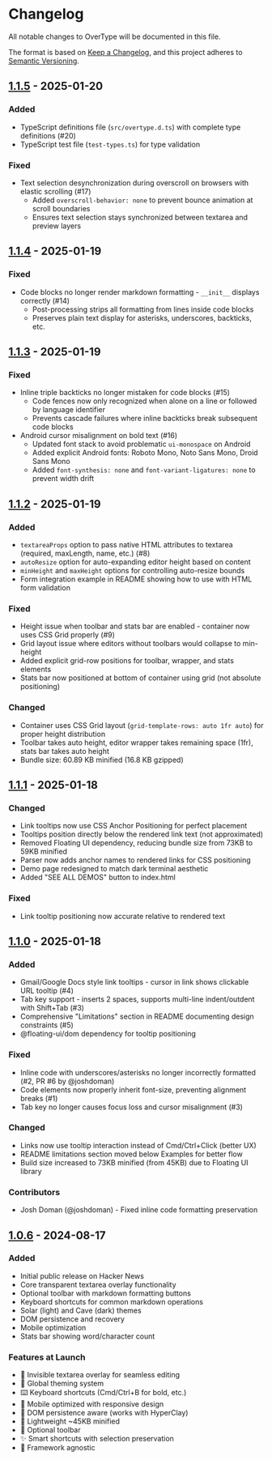 # Changelog

All notable changes to OverType will be documented in this file.

The format is based on [Keep a Changelog](https://keepachangelog.com/en/1.0.0/),
and this project adheres to [Semantic Versioning](https://semver.org/spec/v2.0.0.html).

## [1.1.5] - 2025-01-20

### Added
- TypeScript definitions file (`src/overtype.d.ts`) with complete type definitions (#20)
- TypeScript test file (`test-types.ts`) for type validation

### Fixed
- Text selection desynchronization during overscroll on browsers with elastic scrolling (#17)
  - Added `overscroll-behavior: none` to prevent bounce animation at scroll boundaries
  - Ensures text selection stays synchronized between textarea and preview layers

## [1.1.4] - 2025-01-19

### Fixed
- Code blocks no longer render markdown formatting - `__init__` displays correctly (#14)
  - Post-processing strips all formatting from lines inside code blocks
  - Preserves plain text display for asterisks, underscores, backticks, etc.

## [1.1.3] - 2025-01-19

### Fixed
- Inline triple backticks no longer mistaken for code blocks (#15)
  - Code fences now only recognized when alone on a line or followed by language identifier
  - Prevents cascade failures where inline backticks break subsequent code blocks
- Android cursor misalignment on bold text (#16)
  - Updated font stack to avoid problematic `ui-monospace` on Android
  - Added explicit Android fonts: Roboto Mono, Noto Sans Mono, Droid Sans Mono
  - Added `font-synthesis: none` and `font-variant-ligatures: none` to prevent width drift

## [1.1.2] - 2025-01-19

### Added
- `textareaProps` option to pass native HTML attributes to textarea (required, maxLength, name, etc.) (#8)
- `autoResize` option for auto-expanding editor height based on content
- `minHeight` and `maxHeight` options for controlling auto-resize bounds
- Form integration example in README showing how to use with HTML form validation

### Fixed
- Height issue when toolbar and stats bar are enabled - container now uses CSS Grid properly (#9)
- Grid layout issue where editors without toolbars would collapse to min-height
- Added explicit grid-row positions for toolbar, wrapper, and stats elements
- Stats bar now positioned at bottom of container using grid (not absolute positioning)

### Changed
- Container uses CSS Grid layout (`grid-template-rows: auto 1fr auto`) for proper height distribution
- Toolbar takes auto height, editor wrapper takes remaining space (1fr), stats bar takes auto height
- Bundle size: 60.89 KB minified (16.8 KB gzipped)

## [1.1.1] - 2025-01-18

### Changed
- Link tooltips now use CSS Anchor Positioning for perfect placement
- Tooltips position directly below the rendered link text (not approximated)
- Removed Floating UI dependency, reducing bundle size from 73KB to 59KB minified
- Parser now adds anchor names to rendered links for CSS positioning
- Demo page redesigned to match dark terminal aesthetic
- Added "SEE ALL DEMOS" button to index.html

### Fixed
- Link tooltip positioning now accurate relative to rendered text

## [1.1.0] - 2025-01-18

### Added
- Gmail/Google Docs style link tooltips - cursor in link shows clickable URL tooltip (#4)
- Tab key support - inserts 2 spaces, supports multi-line indent/outdent with Shift+Tab (#3)
- Comprehensive "Limitations" section in README documenting design constraints (#5)
- @floating-ui/dom dependency for tooltip positioning

### Fixed
- Inline code with underscores/asterisks no longer incorrectly formatted (#2, PR #6 by @joshdoman)
- Code elements now properly inherit font-size, preventing alignment breaks (#1)
- Tab key no longer causes focus loss and cursor misalignment (#3)

### Changed
- Links now use tooltip interaction instead of Cmd/Ctrl+Click (better UX)
- README limitations section moved below Examples for better flow
- Build size increased to 73KB minified (from 45KB) due to Floating UI library

### Contributors
- Josh Doman (@joshdoman) - Fixed inline code formatting preservation

## [1.0.6] - 2024-08-17

### Added
- Initial public release on Hacker News
- Core transparent textarea overlay functionality
- Optional toolbar with markdown formatting buttons
- Keyboard shortcuts for common markdown operations
- Solar (light) and Cave (dark) themes
- DOM persistence and recovery
- Mobile optimization
- Stats bar showing word/character count

### Features at Launch
- 👻 Invisible textarea overlay for seamless editing
- 🎨 Global theming system
- ⌨️ Keyboard shortcuts (Cmd/Ctrl+B for bold, etc.)
- 📱 Mobile optimized with responsive design
- 🔄 DOM persistence aware (works with HyperClay)
- 🚀 Lightweight ~45KB minified
- 🎯 Optional toolbar
- ✨ Smart shortcuts with selection preservation
- 🔧 Framework agnostic

[1.1.5]: https://github.com/panphora/overtype/compare/v1.1.4...v1.1.5
[1.1.4]: https://github.com/panphora/overtype/compare/v1.1.3...v1.1.4
[1.1.3]: https://github.com/panphora/overtype/compare/v1.1.2...v1.1.3
[1.1.2]: https://github.com/panphora/overtype/compare/v1.1.1...v1.1.2
[1.1.1]: https://github.com/panphora/overtype/compare/v1.1.0...v1.1.1
[1.1.0]: https://github.com/panphora/overtype/compare/v1.0.6...v1.1.0
[1.0.6]: https://github.com/panphora/overtype/releases/tag/v1.0.6